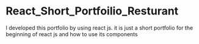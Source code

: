 # React_Short_Portfoilio_Resturant
I developed this portfolio by using react js. it is just a short portfolio for the beginning of react js and how to use its components 
